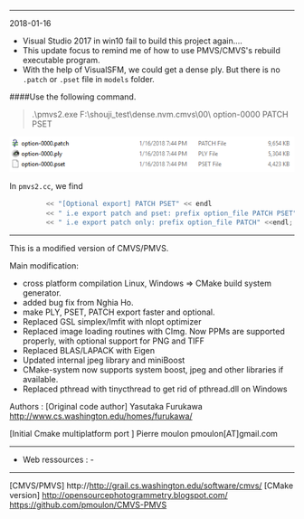 
------
2018-01-16 
 - Visual Studio 2017 in win10 fail to build this project again....
 - This update focus to remind me of how to use PMVS/CMVS's rebuild executable program.
 - With the help of VisualSFM, we could get a dense ply. But there is no `.patch` or `.pset` file in `models` folder.

####Use the following command.

> .\pmvs2.exe F:\shouji_test\dense.nvm.cmvs\00\ option-0000 PATCH PSET

![](.\output_image.PNG)

In `pmvs2.cc`, we find
```cpp
         << "[Optional export] PATCH PSET" << endl
         << " i.e export patch and pset: prefix option_file PATCH PSET"
         << " i.e export patch only: prefix option_file PATCH" <<endl;
```

--------------------------------

This is a modified version of CMVS/PMVS.

Main modification:
 - cross platform compilation Linux, Windows => CMake build system generator.
 - added bug fix from Nghia Ho.
 - make PLY, PSET, PATCH export faster and optional.
 - Replaced GSL simplex/lmfit with nlopt optimizer
 - Replaced image loading routines with CImg. Now PPMs are supported properly, with optional support for PNG and TIFF
 - Replaced BLAS/LAPACK with Eigen
 - Updated internal jpeg library and miniBoost
 - CMake-system now supports system boost, jpeg and other libraries if available. 
 - Replaced pthread with tinycthread to get rid of pthread.dll on Windows

Authors : 
[Original code author]  Yasutaka Furukawa http://www.cs.washington.edu/homes/furukawa/

[Initial Cmake multiplatform port ]	Pierre moulon pmoulon[AT]gmail.com

--------------------
- Web ressources : - 
--------------------
[CMVS/PMVS] http://http://grail.cs.washington.edu/software/cmvs/
[CMake version] http://opensourcephotogrammetry.blogspot.com/ https://github.com/pmoulon/CMVS-PMVS

